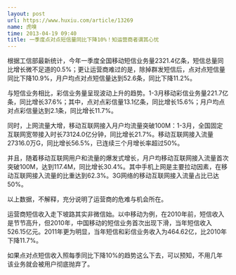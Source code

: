 ```yaml
---
layout: post
url: https://www.huxiu.com/article/13269
name: 虎嗅
time: 2013-04-19 09:40
title: 一季度点对点短信量同比下降10%！知运营商者谓其心忧
---
```

根据工信部最新统计，今年一季度全国移动短信业务量2321.4亿条，短信总量同比增长微不足道的0.5%；更让运营商难过的是，除掉群发短信后，点对点短信量同比下降10.9%，月户均点对点短信量达到52.6条，同比下降11.2%。

与短信业务相比，彩信业务量呈现波动上升的趋势。1-3月移动彩信业务量221.7亿条，同比增长37.6%；其中，点对点彩信量13.1亿条，同比增长15.6%；月户均点对点彩信量达到2.1条，同比增长11.7%。

同时，上网流量大增，移动互联网接入月户均流量突破100M：1-3月，全国固定互联网宽带接入时长73124.0亿分钟，同比增长21.7%。移动互联网接入流量27316.0万G，同比增长56.5%，已连续三个月增长率超过50%。

并且，随着移动互联网用户和流量的爆发式增长，月户均移动互联网接入流量首次突破100M，达到117.4M，同比增长30.4%。其中手机上网是主要拉动因素，在移动互联网接入流量的比重达到62.3%。3G网络的移动互联网接入流量占比已达50%。

以上数据，不解释，充分说明了运营商的危难与机会所在。

运营商短信收入走下坡路其实非微信始。以中移动为例，在2010年前，短信收入是节节高升，但2010年，中国移动的短信业务首次出现下滑，当年短信收入526.15亿元。2011年更为明显，当年短信和彩信业务收入为464.62亿，比2010年下降11.7%。

如果点对点短信收入照每季同比下降10%的趋势这么下去，可以预知，不用几年该业务就会被用户彻底抛弃了。


